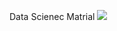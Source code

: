 Data Scienec Matrial
![](https://github.com/mukeshanshu128/DATASCIENEC/blob/main/addlinkinwp-og.png)
